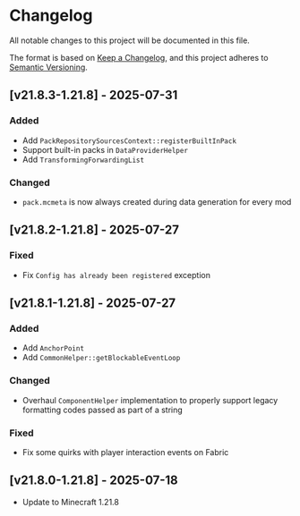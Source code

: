 # Changelog

All notable changes to this project will be documented in this file.

The format is based on [Keep a Changelog](https://keepachangelog.com/en/1.0.0/),
and this project adheres to [Semantic Versioning](https://semver.org/spec/v2.0.0.html).

## [v21.8.3-1.21.8] - 2025-07-31

### Added

- Add `PackRepositorySourcesContext::registerBuiltInPack`
- Support built-in packs in `DataProviderHelper`
- Add `TransformingForwardingList`

### Changed

- `pack.mcmeta` is now always created during data generation for every mod

## [v21.8.2-1.21.8] - 2025-07-27

### Fixed

- Fix `Config has already been registered` exception

## [v21.8.1-1.21.8] - 2025-07-27

### Added

- Add `AnchorPoint`
- Add `CommonHelper::getBlockableEventLoop`

### Changed

- Overhaul `ComponentHelper` implementation to properly support legacy formatting codes passed as part of a string

### Fixed

- Fix some quirks with player interaction events on Fabric

## [v21.8.0-1.21.8] - 2025-07-18

- Update to Minecraft 1.21.8

